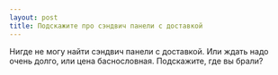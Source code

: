 ```yaml
---
layout: post 
title: Подскажите про сэндвич панели с доставкой 
--- 
```

Нигде не могу найти сэндвич панели с доставкой. Или ждать надо очень долго, или цена баснословная. Подскажите, где вы брали?